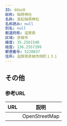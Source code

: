 ```yaml
---
ID: ddasO
総称: 稲荷神社
名称: 高松稲荷神社
名称読み: null
別名: null
都道府県: 滋賀県
区域: 彦根市
緯度: 35.2561548
経度: 136.2557399
郵便番号: 5220037
住所: 滋賀県彦根市岡町１５１
---
```


## その他

### 参考URL

| URL | 説明          |
| --- | ------------- |
|     | OpenStreetMap |

